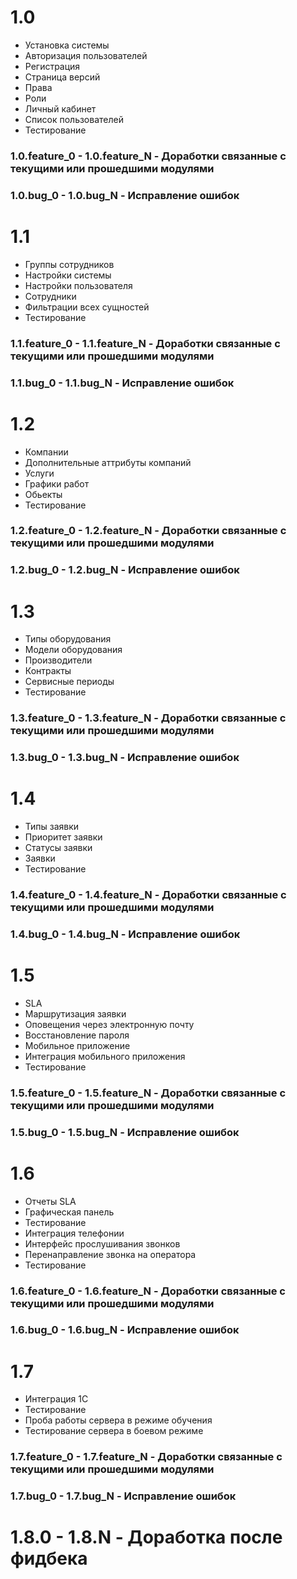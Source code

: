 # 1.0

* Установка системы
* Авторизация пользователей
* Регистрация
* Страница версий
* Права
* Роли
* Личный кабинет
* Список пользователей
* Тестирование

###	 1.0.feature_0 - 1.0.feature_N - Доработки связанные с текущими или прошедшими модулями
###	 1.0.bug_0 - 1.0.bug_N - Исправление ошибок

# 1.1

* Группы сотрудников
* Настройки системы
* Настройки пользователя
* Сотрудники
* Фильтрации всех сущностей
* Тестирование

###	 1.1.feature_0 - 1.1.feature_N - Доработки связанные с текущими или прошедшими модулями
###	 1.1.bug_0 - 1.1.bug_N - Исправление ошибок

# 1.2

* Компании
* Дополнительные аттрибуты компаний
* Услуги
* Графики работ 
* Обьекты
* Тестирование

###	 1.2.feature_0 - 1.2.feature_N - Доработки связанные с текущими или прошедшими модулями
###	 1.2.bug_0 - 1.2.bug_N - Исправление ошибок


# 1.3

* Типы оборудования
* Модели оборудования
* Производители
* Контракты
* Сервисные периоды
* Тестирование

###	 1.3.feature_0 - 1.3.feature_N - Доработки связанные с текущими или прошедшими модулями
###	 1.3.bug_0 - 1.3.bug_N - Исправление ошибок


# 1.4

* Типы заявки 
* Приоритет заявки 
* Статусы заявки 
* Заявки 
* Тестирование

###	 1.4.feature_0 - 1.4.feature_N - Доработки связанные с текущими или прошедшими модулями
###	 1.4.bug_0 - 1.4.bug_N - Исправление ошибок


# 1.5

* SLA
* Маршрутизация заявки 
* Оповещения через электронную почту
* Восстановление пароля
* Мобильное приложение
* Интеграция мобильного приложения
* Тестирование

###	 1.5.feature_0 - 1.5.feature_N - Доработки связанные с текущими или прошедшими модулями
###	 1.5.bug_0 - 1.5.bug_N - Исправление ошибок


# 1.6

* Отчеты SLA
* Графическая панель
* Тестирование
* Интеграция телефонии
* Интерфейс прослушивания звонков
* Перенаправление звонка на оператора
* Тестирование

###	 1.6.feature_0 - 1.6.feature_N - Доработки связанные с текущими или прошедшими модулями
###	 1.6.bug_0 - 1.6.bug_N - Исправление ошибок


# 1.7 

* Интеграция 1С
* Тестирование
* Проба работы сервера в режиме обучения
* Тестирование сервера в боевом режиме

###	 1.7.feature_0 - 1.7.feature_N - Доработки связанные с текущими или прошедшими модулями
###	 1.7.bug_0 - 1.7.bug_N - Исправление ошибок

# 1.8.0 - 1.8.N - Доработка после фидбека